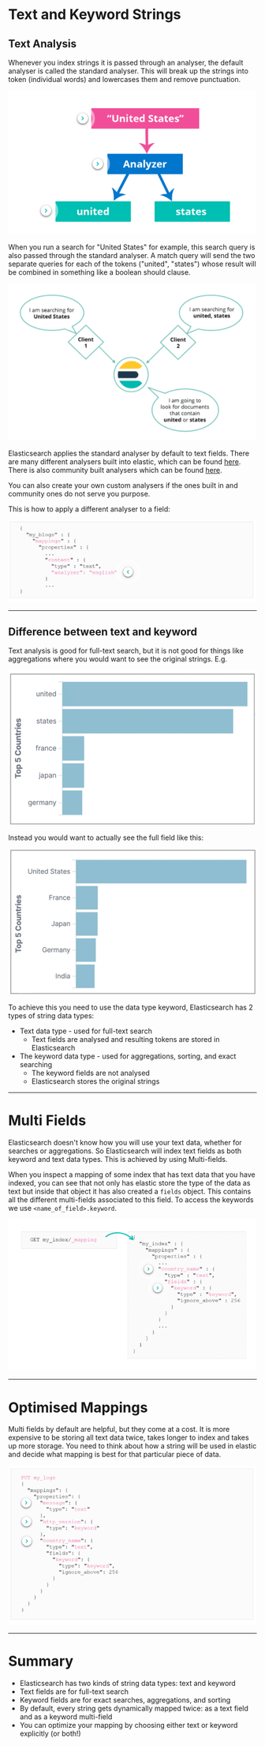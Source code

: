 # Text and Keyword Strings

## Text Analysis

Whenever you index strings it is passed through an analyser, the default analyser is called the standard analyser. This will break up the strings into token (individual words) and lowercases them and remove punctuation.

![Text Analysers](./assets/textAnalyser.png)

When you run a search for "United States" for example, this search query is also passed through the standard analyser. A match query will send the two separate queries for each of the tokens ("united", "states") whose result will be combined in something like a boolean should clause.

![Search Example](./assets/searchExample.png)

Elasticsearch applies the standard analyser by default to text fields. There are many different analysers built into elastic, which can be found [here](https://www.elastic.co/guide/en/elasticsearch/reference/current/analysis-analyzers.html). There is also community built analysers which can be found [here](https://www.elastic.co/guide/en/elasticsearch/plugins/current/analysis.html).

You can also create your own custom analysers if the ones built in and community ones do not serve you purpose.

This is how to apply a different analyser to a field:

![Change Analyser](./assets/changeAnalyser.png)
***

## Difference between text and keyword

Text analysis is good for full-text search, but it is not good for things like aggregations where you would want to see the original strings. E.g.

![agg kibana analysed](./assets/aggKibanaAnalysed.png)

Instead you would want to actually see the full field like this:

![agg kibana not analysed](./assets/aggKibanaNotAnalysed.png)

To achieve this you need to use the data type keyword, Elasticsearch has 2 types of string data types:

* Text data type - used for full-text search
    * Text fields are analysed and resulting tokens are stored in Elasticsearch
* The keyword data type - used for aggregations, sorting, and exact searching
    * The keyword fields are not analysed
    * Elasticsearch stores the original strings
***

# Multi Fields

Elasticsearch doesn't know how you will use your text data, whether for searches or aggregations. So Elasticsearch will index text fields as both keyword and text data types. This is achieved by using Multi-fields.

When you inspect a mapping of some index that has text data that you have indexed, you can see that not only has elastic store the type of the data as text but inside that object it has also created a `fields` object. This contains all the different multi-fields associated to this field. To access the keywords we use `<name_of_field>.keyword`.

![Multi Fields](./assets/multifield.png)
***

# Optimised Mappings

Multi fields by default are helpful, but they come at a cost. It is more expensive to be storing all text data twice, takes longer to index and takes up more storage. You need to think about how a string will be used in elastic and decide what mapping is best for that particular piece of data.

![Optimised Mapping](./assets/optimisedMapping.png)
***

# Summary

* Elasticsearch has two kinds of string data types: text and keyword
* Text fields are for full-text search
* Keyword fields are for exact searches, aggregations, and sorting
* By default, every string gets dynamically mapped twice: as a text field and as a keyword multi-field
* You can optimize your mapping by choosing either text or keyword explicitly (or both!)